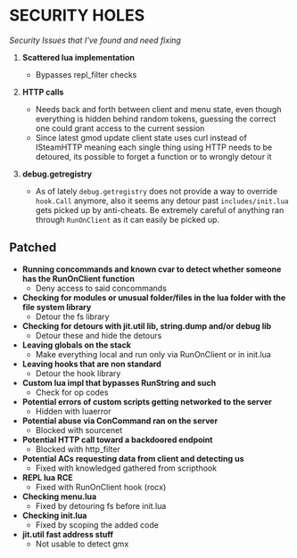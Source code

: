 # SECURITY HOLES

*Security Issues that I've found and need fixing*

1) **Scattered lua implementation**
	- Bypasses repl_filter checks

2) **HTTP calls**
	- Needs back and forth between client and menu state, even though everything is hidden behind random tokens, guessing the correct one could grant access to the current session
	- Since latest gmod update client state uses curl instead of ISteamHTTP meaning each single thing using HTTP needs to be detoured, its possible to forget a function or to wrongly detour it

3) **debug.getregistry**
	- As of lately `debug.getregistry` does not provide a way to override `hook.Call` anymore, also it seems any detour past `includes/init.lua` gets picked up by anti-cheats. Be extremely careful of anything ran through `RunOnClient` as it can easily be picked up.

## Patched
- **Running concommands and known cvar to detect whether someone has the RunOnClient function**
	- Deny access to said concommands
- **Checking for modules or unusual folder/files in the lua folder with the file system library**
	- Detour the fs library
- **Checking for detours with jit.util lib, string.dump and/or debug lib**
	- Detour these and hide the detours
- **Leaving globals on the stack**
	- Make everything local and run only via RunOnClient or in init.lua
- **Leaving hooks that are non standard**
	- Detour the hook library
- **Custom lua impl that bypasses RunString and such**
	- Check for op codes
- **Potential errors of custom scripts getting networked to the server**
	- Hidden with luaerror
- **Potential abuse via ConCommand ran on the server**
	- Blocked with sourcenet
- **Potential HTTP call toward a backdoored endpoint**
	- Blocked with http_filter
- **Potential ACs requesting data from client and detecting us**
	- Fixed with knowledged gathered from scripthook
- **REPL lua RCE**
	- Fixed with RunOnClient hook (rocx)
- **Checking menu.lua**
	- Fixed by detouring fs before init.lua
- **Checking init.lua**
	- Fixed by scoping the added code
- **jit.util fast address stuff**
	- Not usable to detect gmx